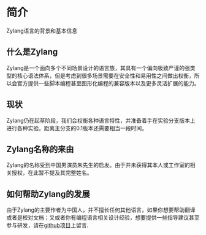 # 简介
Zylang语言的背景和基本信息

## 什么是Zylang
Zylang是一个面向多个不同场景设计的语言族，其具有一个偏向极致严谨的强类型的核心语法体系，但是考虑到很多场景需要在安全性和易用性之间做出权衡，所以会官方提供一些脚本编程甚至图形化编程的兼容版本以及更多灵活扩展的能力。

## 现状
Zylang仍在起草阶段，我们会权衡各种语言特性，并准备着手在实验分支版本上进行各种实验。距离主分支的0.1版本还需要相当一段时间。

## Zylang名称的来由
Zylang的名称受到中国男演员朱先生的启发。由于并未获得其本人或工作室的相关授权，在此暂不提及其完整姓名。

## 如何帮助Zylang的发展
由于Zylang的主要作者为中国人，并不擅长任何其他语言，如果你想要帮助翻译或者是校对文档；又或者你有编程语言相关设计经验，想要提供一些指导建议甚至参与研发，请在[github项目](https://github.com/langlabs/zylang/issues/1)上留言.